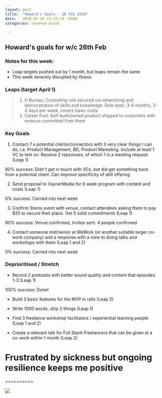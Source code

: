 ```yaml
---
layout: post
title:  "Howard's Goals - 26 Feb 2018"
date:   2018-02-26 13:15:29 -0500
categories: revenue pivot

---
```


## Howard's goals for w/c 26th Feb
  
  
### Notes for this week:
- Leap targets pushed out by 1 month, but leaps remain the same
- This week severely disrupted by illness


### Leaps (target April 1)
> 1. H Bureau: Consulting role secured via networking and demonstration of skills and knowledge. Role spec: 3-6 months, 3-4 days per week, covers basic costs
> 2. Career Fuel: Self-built/owned product shipped to customers with revenue committed from them


  
### Key Goals

1. Contact 7 x potential clients/connectors with 3 very clear things I can do, i.e. Product Management, BD, Product Marketing. Include at least 1 VC to test on.
Receive 2 repsonses, of which 1 is a meeting request. (Leap 1)

80% success: Didn't get in touch with VCs, but did get something back from a potential client. Can improve specificity of skill offering


2. Send proposal to VaynerMedia for 6 week program with content and costs (Leap 1)

0% success: Carried into next week


3. Confirm Stems event with venue, contact attendees asking them to pay $25 to secure their place. Get 5 solid commitments (Leap 1)

90% success: Venue confirmed, invites sent. 4 people confirmed


4. Contact someone mid/senior at WeWork (or another suitable larger co-work company) and a response with a view to doing talks and workshops with them (Leap 1 and 2)

0% success: Carried into next week




### Deprioritised / Stretch

- Record 2 podcasts with better sound quality and content that episodes 1-3 (Leap 1)

100% success: Done!



- Build 3 basic features for the MVP in rails (Leap 2)

- Write 1000 words, ship 2 things (Leap 1)

- Find 3 freelance workshop facilitators / experiential learning people (Leap 1 and 2)

- Create a relevant talk for Full Stack Freelancers that can be given at a co-work within 1 month (Leap 2)




# Frustrated by sickness but ongoing resilience keeps me positive
==========

![](https://media.giphy.com/media/kfxSNlAKotpKw/giphy.gif)
